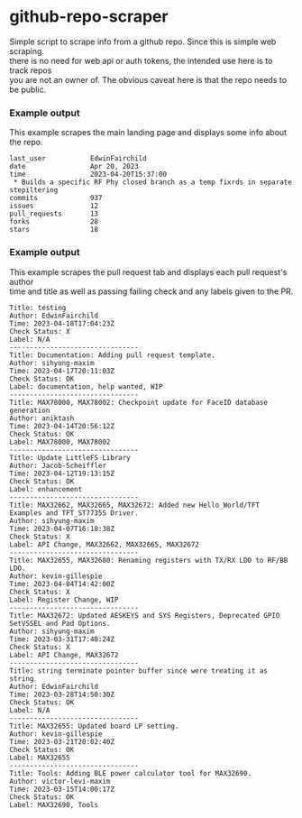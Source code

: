 # github-repo-scraper
Simple script to  scrape info from a github repo. Since this  is simple web scraping. <br>
there is no need for web api or auth tokens, the intended use here is to track repos <br>
you are not an owner of. The obvious caveat here is that the repo needs to be public.

### Example output
This example scrapes the main landing page and displays some info about the repo.
```
last_user           EdwinFairchild
date                Apr 20, 2023
time                2023-04-20T15:37:00
 * Builds a specific RF Phy closed branch as a temp fixrds in separate stepiltering
commits             937
issues              12
pull_requests       13
forks               28
stars               18
```
### Example output
This example scrapes the pull request tab and displays each pull request's author <br>
time and title as well as passing failing check and any labels given to the PR.
```
Title: testing
Author: EdwinFairchild
Time: 2023-04-18T17:04:23Z
Check Status: X
Label: N/A
--------------------------------
Title: Documentation: Adding pull request template.
Author: sihyung-maxim
Time: 2023-04-17T20:11:03Z
Check Status: OK
Label: documentation, help wanted, WIP
--------------------------------
Title: MAX78000, MAX78002: Checkpoint update for FaceID database generation
Author: aniktash
Time: 2023-04-14T20:56:12Z
Check Status: OK
Label: MAX78000, MAX78002
--------------------------------
Title: Update LittleFS Library
Author: Jacob-Scheiffler
Time: 2023-04-12T19:13:15Z
Check Status: OK
Label: enhancement
--------------------------------
Title: MAX32662, MAX32665, MAX32672: Added new Hello_World/TFT Examples and TFT_ST7735S Driver.
Author: sihyung-maxim
Time: 2023-04-07T16:18:38Z
Check Status: X
Label: API Change, MAX32662, MAX32665, MAX32672
--------------------------------
Title: MAX32655, MAX32680: Renaming registers with TX/RX LDO to RF/BB LDO.
Author: kevin-gillespie
Time: 2023-04-04T14:42:00Z
Check Status: X
Label: Register Change, WIP
--------------------------------
Title: MAX32672: Updated AESKEYS and SYS Registers, Deprecated GPIO SetVSSEL and Pad Options.
Author: sihyung-maxim
Time: 2023-03-31T17:40:24Z
Check Status: X
Label: API Change, MAX32672
--------------------------------
Title: string terminate pointer buffer since were treating it as string
Author: EdwinFairchild
Time: 2023-03-28T14:50:30Z
Check Status: OK
Label: N/A
--------------------------------
Title: MAX32655: Updated board LP setting.
Author: kevin-gillespie
Time: 2023-03-21T20:02:40Z
Check Status: OK
Label: MAX32655
--------------------------------
Title: Tools: Adding BLE power calculator tool for MAX32690.
Author: victor-levi-maxim
Time: 2023-03-15T14:00:17Z
Check Status: OK
Label: MAX32690, Tools
```
